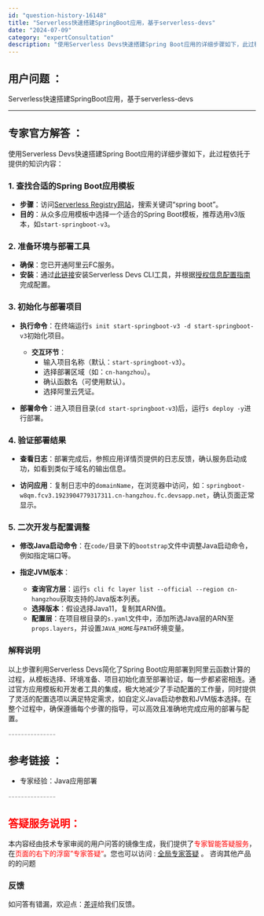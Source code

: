 ```yaml
---
id: "question-history-16148"
title: "Serverless快速搭建SpringBoot应用，基于serverless-devs"
date: "2024-07-09"
category: "expertConsultation"
description: "使用Serverless Devs快速搭建Spring Boot应用的详细步骤如下，此过程依托于提供的知识内容：### 1. 查找合适的Spring Boot应用模板- **步骤**：访问[Serverless Registry网站](http://www.devsapp.cn/applicatio"
---
```


## 用户问题 ： 
 Serverless快速搭建SpringBoot应用，基于serverless-devs  

---------------
## 专家官方解答 ：

使用Serverless Devs快速搭建Spring Boot应用的详细步骤如下，此过程依托于提供的知识内容：

### 1. 查找合适的Spring Boot应用模板

- **步骤**：访问[Serverless Registry网站](http://www.devsapp.cn/application.html)，搜索关键词“spring boot”。
- **目的**：从众多应用模板中选择一个适合的Spring Boot模板，推荐选用v3版本，如`start-springboot-v3`。

### 2. 准备环境与部署工具

- **确保**：您已开通阿里云FC服务。
- **安装**：通过[此链接](https://www.serverless-devs.com/serverless-devs/install)安装Serverless Devs CLI工具，并根据[授权信息配置指南](https://docs.serverless-devs.com/fc/config)完成配置。

### 3. 初始化与部署项目

- **执行命令**：在终端运行`s init start-springboot-v3 -d start-springboot-v3`初始化项目。
  - **交互环节**：
    - 输入项目名称（默认：`start-springboot-v3`）。
    - 选择部署区域（如：`cn-hangzhou`）。
    - 确认函数名（可使用默认）。
    - 选择阿里云凭证。

- **部署命令**：进入项目目录(`cd start-springboot-v3`)后，运行`s deploy -y`进行部署。

### 4. 验证部署结果

- **查看日志**：部署完成后，参照应用详情页提供的日志反馈，确认服务启动成功，如看到类似于域名的输出信息。

- **访问应用**：复制日志中的`domainName`，在浏览器中访问，如：`springboot-w8qm.fcv3.1923904779317311.cn-hangzhou.fc.devsapp.net`，确认页面正常显示。

### 5. 二次开发与配置调整

- **修改Java启动命令**：在`code/`目录下的`bootstrap`文件中调整Java启动命令，例如指定端口等。

- **指定JVM版本**：
  - **查询官方层**：运行`s cli fc layer list --official --region cn-hangzhou`获取支持的Java版本列表。
  - **选择版本**：假设选择Java11，复制其ARN值。
  - **配置层**：在项目根目录的`s.yaml`文件中，添加所选Java层的ARN至`props.layers`，并设置`JAVA_HOME`与`PATH`环境变量。

### 解释说明

以上步骤利用Serverless Devs简化了Spring Boot应用部署到阿里云函数计算的过程，从模板选择、环境准备、项目初始化直至部署验证，每一步都紧密相连。通过官方应用模板和开发者工具的集成，极大地减少了手动配置的工作量，同时提供了灵活的配置选项以满足特定需求，如自定义Java启动参数和JVM版本选择。在整个过程中，确保遵循每个步骤的指导，可以高效且准确地完成应用的部署与配置。


<font color="#949494">---------------</font> 


## 参考链接 ：

* 专家经验：Java应用部署 


 <font color="#949494">---------------</font> 
 


## <font color="#FF0000">答疑服务说明：</font> 

本内容经由技术专家审阅的用户问答的镜像生成，我们提供了<font color="#FF0000">专家智能答疑服务</font>，在<font color="#FF0000">页面的右下的浮窗”专家答疑“</font>。您也可以访问 : [全局专家答疑](https://answer.opensource.alibaba.com/docs/intro) 。 咨询其他产品的的问题

### 反馈
如问答有错漏，欢迎点：[差评](https://ai.nacos.io/user/feedbackByEnhancerGradePOJOID?enhancerGradePOJOId=16151)给我们反馈。
